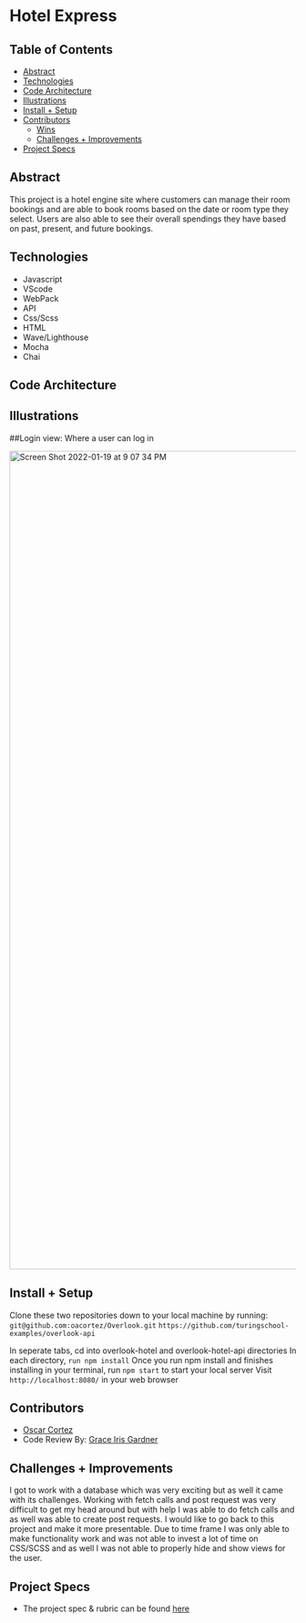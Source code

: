 # Hotel Express


## Table of Contents
  - [Abstract](#abstract)
  - [Technologies](#technologies)
  - [Code Architecture](#code-architecture)
  - [Illustrations](#illustrations)
  - [Install + Setup](#set-up)
  - [Contributors](#contributors)
	- [Wins](#wins)
	- [Challenges + Improvements](#challenges-+-Improvements)
  - [Project Specs](#project-specs)

## Abstract
This project is a hotel engine site where customers can manage their room bookings and are able to book rooms based on the date or room type they select. Users are also able to see their overall spendings they have based on past, present, and future bookings.

## Technologies
  - Javascript
  - VScode
  - WebPack
  - API 
  - Css/Scss
  - HTML
  - Wave/Lighthouse 
  - Mocha
  - Chai


## Code Architecture


## Illustrations

##Login view: Where a user can log in

<img width="1437" alt="Screen Shot 2022-01-19 at 9 07 34 PM" src="https://user-images.githubusercontent.com/61717746/150271697-180cc18a-7985-45ba-b4fc-3f0d37b7d2bf.png">






## Install + Setup
Clone these two repositories down to your local machine by running:
`git@github.com:oacortez/Overlook.git`
`https://github.com/turingschool-examples/overlook-api`

In seperate tabs, cd into overlook-hotel and overlook-hotel-api directories
In each directory, `run npm install`
Once you run npm install and finishes installing in your terminal, run `npm start` to start your local server
Visit `http://localhost:8080/` in your web browser


## Contributors
  - [Oscar Cortez](https://github.com/oacortez)
  - Code Review By: [Grace Iris Gardner](https://github.com/GraceGardner)


## Challenges + Improvements
I got to work with a database which was very exciting but as well it came with its challenges.
Working with fetch calls and post request was very difficult to get my head around but with help I was able to do fetch calls and as well was able to create post requests. I would like to go back to this project and make it more presentable. Due to time frame I was only able to make functionality work and was not able to 
invest a lot of time on CSS/SCSS and as well I was not able to properly hide and show views for the user.


## Project Specs
  - The project spec & rubric can be found [here](https://frontend.turing.edu/projects/overlook.html)
